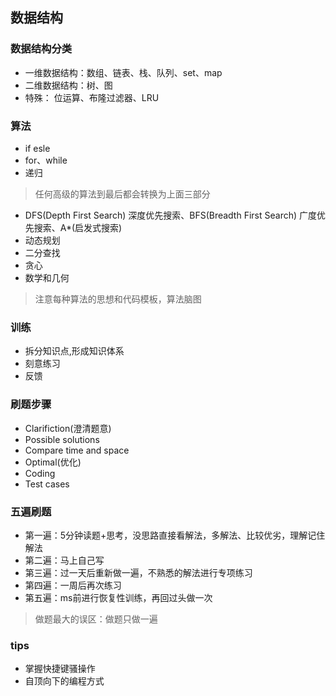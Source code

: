 ## 数据结构

### 数据结构分类

* 一维数据结构：数组、链表、栈、队列、set、map  
* 二维数据结构：树、图
* 特殊： 位运算、布隆过滤器、LRU

### 算法  
* if esle
* for、while
* 递归      
>任何高级的算法到最后都会转换为上面三部分  
* DFS(Depth First Search) 深度优先搜索、BFS(Breadth First Search) 广度优先搜索、A*(启发式搜索)  
* 动态规划
* 二分查找  
* 贪心  
* 数学和几何
>注意每种算法的思想和代码模板，算法脑图  

### 训练  
* 拆分知识点,形成知识体系  
* 刻意练习  
* 反馈

### 刷题步骤  
* Clarifiction(澄清题意)  
* Possible solutions  
* Compare time and space 
* Optimal(优化)  
* Coding
* Test cases  

### 五遍刷题  
* 第一遍：5分钟读题+思考，没思路直接看解法，多解法、比较优劣，理解记住解法   
* 第二遍：马上自己写
* 第三遍：过一天后重新做一遍，不熟悉的解法进行专项练习
* 第四遍：一周后再次练习
* 第五遍：ms前进行恢复性训练，再回过头做一次
>做题最大的误区：做题只做一遍

### tips
* 掌握快捷键骚操作
* 自顶向下的编程方式















